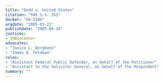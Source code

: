 ```yaml
---
title: "Dodd v. United States"
citation: "545 U.S. 353"
docket: "04-5286"
argdate: "2005-03-22"
publishdate: "2005-06-20"
justices:
- 1981oconnor
advocates:
- "Janice L. Bergmann"
- "James A. Feldman"
roles:
- "Assistant Federal Public Defender, on behalf of the Petitioner"
- "Assistant to the Solicitor General, on behalf of the Respondent"
summary: ""
---
```


